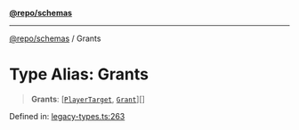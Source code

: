 [**@repo/schemas**](../README.md)

***

[@repo/schemas](../globals.md) / Grants

# Type Alias: Grants

> **Grants**: \[[`PlayerTarget`](PlayerTarget.md), [`Grant`](Grant.md)\][]

Defined in: [legacy-types.ts:263](https://github.com/alexqguo/drinking-board-game-v3/blob/ec7abd0ff51ebbb80af13ca3c5b158ba2e0616aa/packages/schemas/src/legacy-types.ts#L263)
